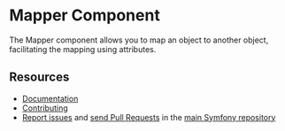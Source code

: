 Mapper Component
================

The Mapper component allows you to map an object to another object,
facilitating the mapping using attributes.

Resources
---------

 * [Documentation](https://symfony.com/doc/current/components/automapper.html)
 * [Contributing](https://symfony.com/doc/current/contributing/index.html)
 * [Report issues](https://github.com/symfony/symfony/issues) and
   [send Pull Requests](https://github.com/symfony/symfony/pulls)
   in the [main Symfony repository](https://github.com/symfony/symfony)
